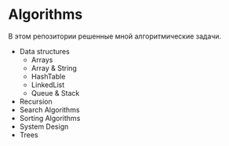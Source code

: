 # Algorithms

В этом репозитории решенные мной алгоритмические задачи.


* Data structures
  - Arrays
  -	Array & String
  -	HashTable
  -	LinkedList
  -	Queue & Stack
* Recursion
* Search Algorithms
* Sorting Algorithms
* System Design
* Trees
